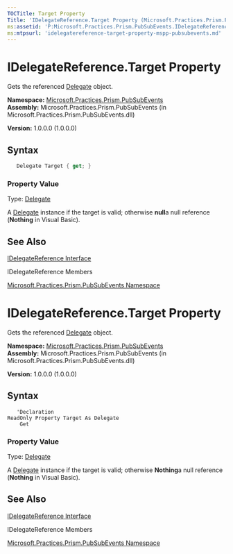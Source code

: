 ```yaml
---
TOCTitle: Target Property
Title: 'IDelegateReference.Target Property (Microsoft.Practices.Prism.PubSubEvents)'
ms:assetid: 'P:Microsoft.Practices.Prism.PubSubEvents.IDelegateReference.Target'
ms:mtpsurl: 'idelegatereference-target-property-mspp-pubsubevents.md'
---
```



# IDelegateReference.Target Property

Gets the referenced [Delegate](http://msdn.microsoft.com/en-us/library/y22acf51) object.

**Namespace:** [Microsoft.Practices.Prism.PubSubEvents](/patterns-practices/reference/mspp-mvvm-namespace)
**Assembly:** Microsoft.Practices.Prism.PubSubEvents (in Microsoft.Practices.Prism.PubSubEvents.dll)

**Version:** 1.0.0.0 (1.0.0.0)

## Syntax

```C#
   Delegate Target { get; } 
```

### Property Value

Type: [Delegate](http://msdn.microsoft.com/en-us/library/y22acf51)

A [Delegate](http://msdn.microsoft.com/en-us/library/y22acf51) instance if the target is valid; otherwise **null**a null reference (**Nothing** in Visual Basic).

## See Also

[IDelegateReference Interface](/patterns-practices/reference/idelegatereference-interface-mspp-pubsubevents)

IDelegateReference Members

[Microsoft.Practices.Prism.PubSubEvents Namespace](/patterns-practices/reference/mspp-mvvm-namespace)



# IDelegateReference.Target Property

Gets the referenced [Delegate](http://msdn.microsoft.com/en-us/library/y22acf51) object.

**Namespace:** [Microsoft.Practices.Prism.PubSubEvents](/patterns-practices/reference/mspp-mvvm-namespace)
**Assembly:** Microsoft.Practices.Prism.PubSubEvents (in Microsoft.Practices.Prism.PubSubEvents.dll)

**Version:** 1.0.0.0 (1.0.0.0)

## Syntax

```VB
   'Declaration
ReadOnly Property Target As Delegate
	Get
```

### Property Value

Type: [Delegate](http://msdn.microsoft.com/en-us/library/y22acf51)

A [Delegate](http://msdn.microsoft.com/en-us/library/y22acf51) instance if the target is valid; otherwise **Nothing**a null reference (**Nothing** in Visual Basic).

## See Also

[IDelegateReference Interface](/patterns-practices/reference/idelegatereference-interface-mspp-pubsubevents)

IDelegateReference Members

[Microsoft.Practices.Prism.PubSubEvents Namespace](/patterns-practices/reference/mspp-mvvm-namespace)